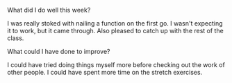 What did I do well this week?

I was really stoked with nailing a function on the first go. I wasn't expecting it to work, but it came through. Also pleased to catch up with the rest of the class.

What could I have done to improve?

I could have tried doing things myself more before checking out the work of other people. I could have spent more time on the stretch exercises.

